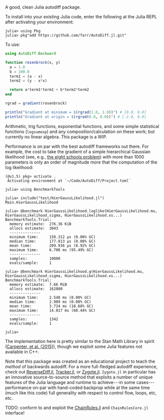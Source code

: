 A good, clean Julia autodiff package.

To install into your existing Julia code, enter the following at the Julia REPL after activating your environment:

```juliarepl
julia> using Pkg
julia> pkg"add https://github.com/farr/AutoDiff.jl.git"
```

To use:

```julia
using AutoDiff.Backward

function rosenbrock(x, y)
  a = 1.0
  b = 100.0
  term1 = (a - x)
  term2 = (y - x*x)

  return a*term1*term1 + b*term2*term2
end

rgrad = gradient(rosenbrock)

println("Gradient at minimum = $(rgrad(1.0, 1.0))") # [0.0, 0.0]
println("Gradient at origin = $(rgrad(0.0, 0.0))") # [-2.0, 0.0]
```

Arithmetic, trig functions, exponential functions, and some simple statistical
functions (`logsumexp`) and any composition/calculation on these work; but
currently no linear algebra.  This package is a WIP.

Performance is on par with the best autodiff frameworks out there.  For example, the cost to take the gradient of a simple hierarchical Gaussian likelihood (see, e.g., [the eight schools problem](https://statmodeling.stat.columbia.edu/2014/01/21/everything-need-know-bayesian-statistics-learned-eight-schools/)) with more than 1000 parameters is only an order of magnitude more that the computation of the log likelihood:

```julia-repl
(@v1.5) pkg> activate .
 Activating environment at `~/Code/AutoDiff/Project.toml`

julia> using BenchmarkTools

julia> include("test/HierGaussLikelihood.jl")
Main.HierGaussLikelihood

julia> @benchmark HierGaussLikelihood.loglike(HierGaussLikelihood.mu, HierGaussLikelihood.sigma, HierGaussLikelihood.xs...)
BenchmarkTools.Trial:
  memory estimate:  276.36 KiB
  allocs estimate:  3043
  --------------
  minimum time:     150.312 μs (0.00% GC)
  median time:      177.813 μs (0.00% GC)
  mean time:        209.936 μs (8.92% GC)
  maximum time:     6.700 ms (95.49% GC)
  --------------
  samples:          10000
  evals/sample:     1

julia> @benchmark HierGaussLikelihood.g(HierGaussLikelihood.mu, HierGaussLikelihood.sigma, HierGaussLikelihood.xs...)
BenchmarkTools.Trial:
  memory estimate:  7.66 MiB
  allocs estimate:  162080
  --------------
  minimum time:     2.548 ms (0.00% GC)
  median time:      2.909 ms (0.00% GC)
  mean time:        3.724 ms (18.68% GC)
  maximum time:     14.017 ms (60.44% GC)
  --------------
  samples:          1342
  evals/sample:     1

julia>
```

The implementation here is pretty similar to the Stan Math Library in spirit ([Carpenter, et al. (2015)](https://arxiv.org/abs/1509.07164)), though we exploit some Julia features not available in C++.

Note that this package was created as an educational project to teach the *method* of backwards autodiff.  For a more full-fledged autodiff experience, check out [ReverseDiff.jl](https://github.com/JuliaDiff/ReverseDiff.jl), [Tracker.jl](https://github.com/FluxML/Tracker.jl), or [Zygote.jl](https://github.com/FluxML/Zygote.jl).  `Zygote.jl` in particular has an innovative source-to-source method that exploits a number of unique features of the Julia language and runtime to achieve---in some cases---performance on-par with hand-coded backprop while at the same time (much like this code) full generality with respect to control flow, loops, etc, etc.

TODO: conform to and exploit the [ChainRules.jl](https://github.com/JuliaDiff/ChainRules.jl) and `ChainRulesCore.jl` interface!

